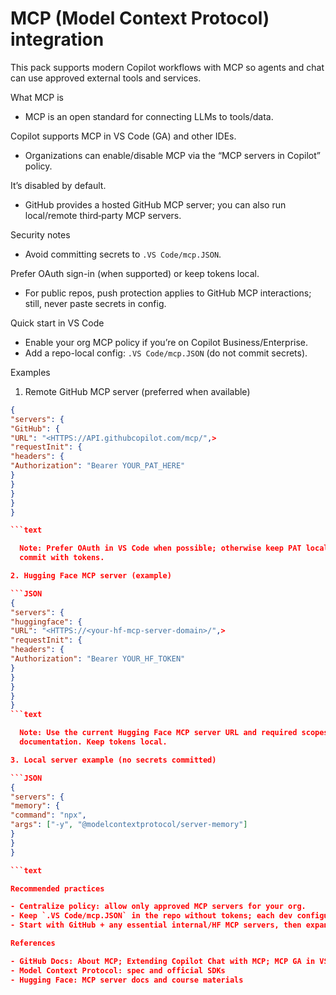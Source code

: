 # MCP (Model Context Protocol) integration

This pack supports modern Copilot workflows with MCP so agents and chat can use approved external tools and services.

What MCP is

- MCP is an open standard for connecting LLMs to tools/data.

Copilot supports MCP in VS Code (GA) and other IDEs.

- Organizations can enable/disable MCP via the “MCP servers in Copilot” policy.

It’s disabled by default.

- GitHub provides a hosted GitHub MCP server; you can also run local/remote third‑party MCP servers.

Security notes

- Avoid committing secrets to `.VS Code/mcp.JSON`.

Prefer OAuth sign-in (when supported) or keep tokens local.

- For public repos, push protection applies to GitHub MCP interactions; still, never paste secrets in config.

Quick start in VS Code

- Enable your org MCP policy if you’re on Copilot Business/Enterprise.
- Add a repo-local config: `.VS Code/mcp.JSON` (do not commit secrets).

Examples

1. Remote GitHub MCP server (preferred when available)

  ```JSON
  {
  "servers": {
  "GitHub": {
  "URL": "<HTTPS://API.githubcopilot.com/mcp/",>
  "requestInit": {
  "headers": {
  "Authorization": "Bearer YOUR_PAT_HERE"
  }
  }
  }
  }
  }

```text

    Note: Prefer OAuth in VS Code when possible; otherwise keep PAT local and never
    commit with tokens.

2. Hugging Face MCP server (example)

  ```JSON
  {
  "servers": {
  "huggingface": {
  "URL": "<HTTPS://<your-hf-mcp-server-domain>/",>
  "requestInit": {
  "headers": {
  "Authorization": "Bearer YOUR_HF_TOKEN"
  }
  }
  }
  }
  }
```text

    Note: Use the current Hugging Face MCP server URL and required scopes from HF
    documentation. Keep tokens local.

3. Local server example (no secrets committed)

  ```JSON
  {
  "servers": {
  "memory": {
  "command": "npx",
  "args": ["-y", "@modelcontextprotocol/server-memory"]
  }
  }
  }

```text

Recommended practices

- Centralize policy: allow only approved MCP servers for your org.
- Keep `.VS Code/mcp.JSON` in the repo without tokens; each dev configures secrets locally.
- Start with GitHub + any essential internal/HF MCP servers, then expand as needed.

References

- GitHub Docs: About MCP; Extending Copilot Chat with MCP; MCP GA in VS Code
- Model Context Protocol: spec and official SDKs
- Hugging Face: MCP server docs and course materials
